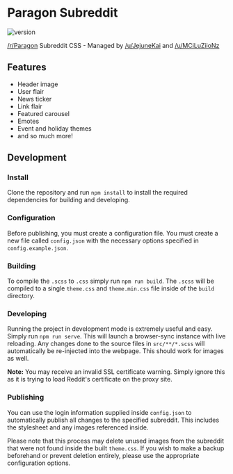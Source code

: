 # Paragon Subreddit

![version](https://img.shields.io/badge/version-2.1.0-blue)

[/r/Paragon](https://old.reddit.com/r/paragon/) Subreddit CSS - 
Managed by [/u/JejuneKai](https://www.reddit.com/user/JejuneKai)
and [/u/MCiLuZiioNz](https://www.reddit.com/user/mciluziionz)

## Features

* Header image
* User flair
* News ticker
* Link flair
* Featured carousel
* Emotes
* Event and holiday themes
* and so much more!

## Development

### Install

Clone the repository and run `npm install` to install the required dependencies
for building and developing.

### Configuration

Before publishing, you must create a configuration file.
You must create a new file called `config.json` with the necessary options
specified in `config.example.json`.

### Building

To compile the `.scss` to `.css` simply run `npm run build`. The `.scss` will be compiled to
a single `theme.css` and `theme.min.css` file inside of the `build` directory.

### Developing

Running the project in development mode is extremely useful and easy. Simply
run `npm run serve`. This will launch a browser-sync instance with live reloading.
Any changes done to the source files in `src/**/*.scss` will automatically be
re-injected into the webpage. This should work for images as well.

**Note:** You may receive an invalid SSL certificate warning. Simply ignore this as
it is trying to load Reddit's certificate on the proxy site.

### Publishing

You can use the login information supplied inside `config.json` to automatically
publish all changes to the specified subreddit. This includes the stylesheet and
any images referenced inside.

Please note that this process may delete unused images from the subreddit that were
not found inside the built `theme.css`. If you wish to make a backup beforehand or
prevent deletion entirely, please use the appropriate configuration options.

